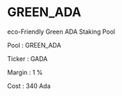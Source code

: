 # GREEN_ADA
eco-Friendly Green ADA Staking Pool


Pool                  : GREEN_ADA

Ticker                : GADA

Margin                : 1 %

Cost                  : 340 Ada
